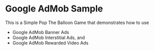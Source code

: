 # Google AdMob Sample

This is a Simple Pop The Balloon Game that demonstrates how to use

- Google AdMob Banner Ads
- Google AdMob Interstitial Ads, and
- Google AdMob Rewarded Video Ads
